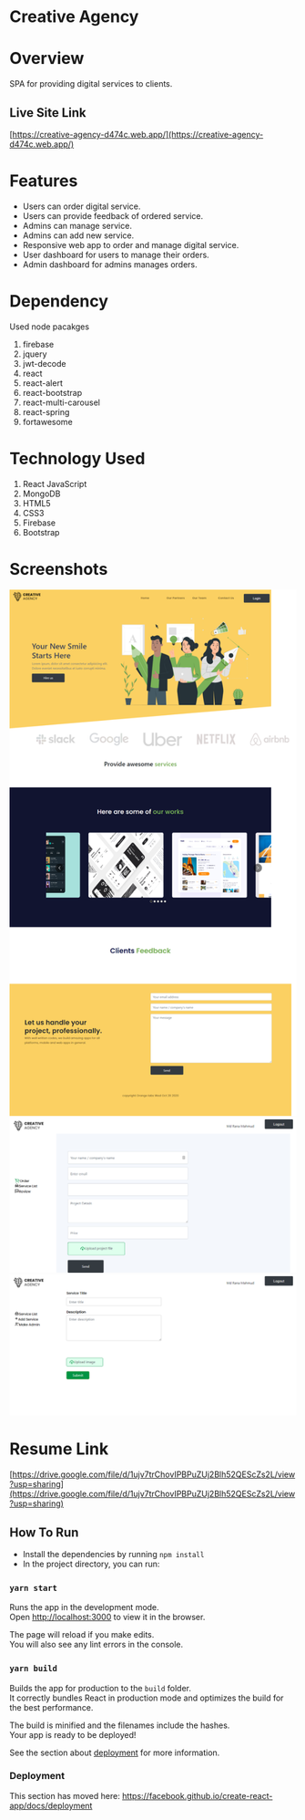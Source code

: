 # Creative Agency
# Overview
SPA for providing digital services to clients.
## Live Site Link
[https://creative-agency-d474c.web.app/](https://creative-agency-d474c.web.app/)

# Features
- Users can order digital service.
- Users can provide feedback of ordered service.
- Admins can manage service.
- Admins can add new service.
- Responsive web app to order and manage digital service.
- User dashboard for users to manage their orders.
- Admin dashboard for admins manages orders.
  
# Dependency
Used node pacakges
1. firebase
2. jquery
3. jwt-decode
4. react
5. react-alert
6. react-bootstrap
7. react-multi-carousel
8. react-spring
9. fortawesome
# Technology Used
1. React JavaScript
2. MongoDB
3. HTML5
4. CSS3
5. Firebase
6. Bootstrap
# Screenshots
![Home](home.png)
![Order](user-order.png)
![Add Service](admin-add.png)
# Resume Link
[https://drive.google.com/file/d/1ujv7trChovIPBPuZUj2Blh52QEScZs2L/view?usp=sharing](https://drive.google.com/file/d/1ujv7trChovIPBPuZUj2Blh52QEScZs2L/view?usp=sharing)

## How To Run
- Install the dependencies by running `npm install`
- In the project directory, you can run:

### `yarn start`

Runs the app in the development mode.<br />
Open [http://localhost:3000](http://localhost:3000) to view it in the browser.

The page will reload if you make edits.<br />
You will also see any lint errors in the console.

### `yarn build`

Builds the app for production to the `build` folder.<br />
It correctly bundles React in production mode and optimizes the build for the best performance.

The build is minified and the filenames include the hashes.<br />
Your app is ready to be deployed!

See the section about [deployment](https://facebook.github.io/create-react-app/docs/deployment) for more information.


### Deployment

This section has moved here: https://facebook.github.io/create-react-app/docs/deployment
